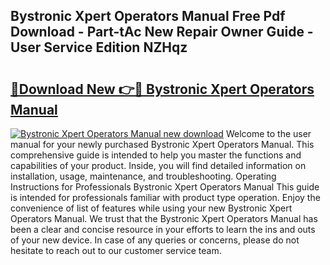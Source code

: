 ## Bystronic Xpert Operators Manual Free Pdf Download - Part-tAc New Repair Owner Guide - User Service Edition NZHqz

# <h2><a href="http://bc89459.oget.top/?id=Bystronic+Xpert+Operators+Manual">🔗Download New 👉🔴 Bystronic Xpert Operators Manual</a></h2>

[![Bystronic Xpert Operators Manual new download](https://i.imgur.com/5g1atiW.png)](http://bc89459.oget.top/?id=Bystronic+Xpert+Operators+Manual)
Welcome to the user manual for your newly purchased Bystronic Xpert Operators Manual. This comprehensive guide is intended to help you master the functions and capabilities of your product. Inside, you will find detailed information on installation, usage, maintenance, and troubleshooting. Operating Instructions for Professionals Bystronic Xpert Operators Manual This guide is intended for professionals familiar with product type operation. Enjoy the convenience of list of features while using your new Bystronic Xpert Operators Manual. We trust that the Bystronic Xpert Operators Manual has been a clear and concise resource in your efforts to learn the ins and outs of your new device. In case of any queries or concerns, please do not hesitate to reach out to our customer service team.

